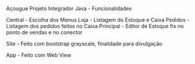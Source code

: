 Açougue Projeto Integrador
Java -
Funcionalidades

Central - Escolha dos Menus
Loja - Listagem do Estoque e Caixa
Pedidos - Listagem dos pedidos feitos no Caixa
Principal - Editor de Estoque
fix no ponto de vendas e no conector

Site -
Feito com bootstrap grayscale, finalidade para divulgação

App -
Feito com Web View

